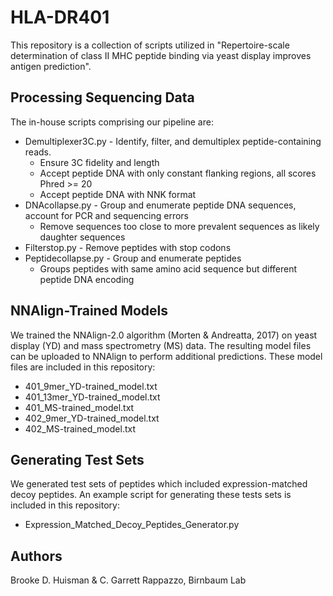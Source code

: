 # HLA-DR401
This repository is a collection of scripts utilized in "Repertoire-scale determination of class II MHC peptide binding via yeast display improves antigen prediction".

## Processing Sequencing Data
The in-house scripts comprising our pipeline are:
- Demultiplexer3C.py - Identify, filter, and demultiplex peptide-containing reads. 
	- Ensure 3C fidelity and length
	- Accept peptide DNA with only constant flanking regions, all scores Phred >= 20
	- Accept peptide DNA with NNK format
- DNAcollapse.py - Group and enumerate peptide DNA sequences, account for PCR and sequencing errors
	- Remove sequences too close to more prevalent sequences as likely daughter sequences
- Filterstop.py - Remove peptides with stop codons
- Peptidecollapse.py - Group and enumerate peptides
	- Groups peptides with same amino acid sequence but different peptide DNA encoding

## NNAlign-Trained Models
We trained the NNAlign-2.0 algorithm (Morten & Andreatta, 2017) on yeast display (YD) and mass spectrometry (MS) data. The resulting model files can be uploaded to NNAlign to perform additional predictions. These model files are included in this repository:
- 401_9mer_YD-trained_model.txt
- 401_13mer_YD-trained_model.txt
- 401_MS-trained_model.txt
- 402_9mer_YD-trained_model.txt
- 402_MS-trained_model.txt

## Generating Test Sets
We generated test sets of peptides which included expression-matched decoy peptides. An example script for generating these tests sets is included in this repository:
- Expression_Matched_Decoy_Peptides_Generator.py

## Authors
Brooke D. Huisman & C. Garrett Rappazzo, Birnbaum Lab
